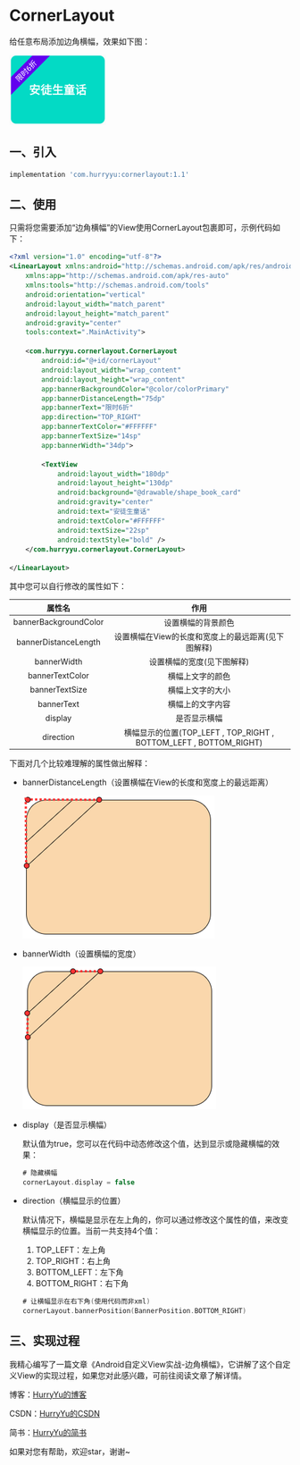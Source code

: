 # CornerLayout

给任意布局添加边角横幅，效果如下图：

![image-20200902154545916](./assets/image-20200902154545916.png)

## 一、引入

```groovy
implementation 'com.hurryyu:cornerlayout:1.1'
```

## 二、使用

只需将您需要添加“边角横幅”的View使用CornerLayout包裹即可，示例代码如下：

```xml
<?xml version="1.0" encoding="utf-8"?>
<LinearLayout xmlns:android="http://schemas.android.com/apk/res/android"
    xmlns:app="http://schemas.android.com/apk/res-auto"
    xmlns:tools="http://schemas.android.com/tools"
    android:orientation="vertical"
    android:layout_width="match_parent"
    android:layout_height="match_parent"
    android:gravity="center"
    tools:context=".MainActivity">

    <com.hurryyu.cornerlayout.CornerLayout
        android:id="@+id/cornerLayout"
        android:layout_width="wrap_content"
        android:layout_height="wrap_content"
        app:bannerBackgroundColor="@color/colorPrimary"
        app:bannerDistanceLength="75dp"
        app:bannerText="限时6折"
        app:direction="TOP_RIGHT"
        app:bannerTextColor="#FFFFFF"
        app:bannerTextSize="14sp"
        app:bannerWidth="34dp">

        <TextView
            android:layout_width="180dp"
            android:layout_height="130dp"
            android:background="@drawable/shape_book_card"
            android:gravity="center"
            android:text="安徒生童话"
            android:textColor="#FFFFFF"
            android:textSize="22sp"
            android:textStyle="bold" />
    </com.hurryyu.cornerlayout.CornerLayout>

</LinearLayout>
```

其中您可以自行修改的属性如下：

|        属性名         |                             作用                             |
| :-------------------: | :----------------------------------------------------------: |
| bannerBackgroundColor |                      设置横幅的背景颜色                      |
| bannerDistanceLength  |      设置横幅在View的长度和宽度上的最远距离(见下图解释)      |
|      bannerWidth      |                  设置横幅的宽度(见下图解释)                  |
|    bannerTextColor    |                       横幅上文字的颜色                       |
|    bannerTextSize     |                       横幅上文字的大小                       |
|      bannerText       |                       横幅上的文字内容                       |
|        display        |                         是否显示横幅                         |
|       direction       | 横幅显示的位置(TOP_LEFT , TOP_RIGHT , BOTTOM_LEFT , BOTTOM_RIGHT) |

下面对几个比较难理解的属性做出解释：

- bannerDistanceLength（设置横幅在View的长度和宽度上的最远距离）

  ![](./assets/image-20200904141659634.png)

- bannerWidth（设置横幅的宽度）

  ![](./assets/image-20200904144148587.png)

- display（是否显示横幅）

  默认值为true，您可以在代码中动态修改这个值，达到显示或隐藏横幅的效果：

  ```kotlin
  # 隐藏横幅
  cornerLayout.display = false
  ```

- direction（横幅显示的位置）

  默认情况下，横幅是显示在左上角的，你可以通过修改这个属性的值，来改变横幅显示的位置。当前一共支持4个值：

  1. TOP_LEFT：左上角
  2. TOP_RIGHT：右上角
  3. BOTTOM_LEFT：左下角
  4. BOTTOM_RIGHT：右下角

  ```kotlin
  # 让横幅显示在右下角(使用代码而非xml)
  cornerLayout.bannerPosition(BannerPosition.BOTTOM_RIGHT)
  ```

## 三、实现过程

我精心编写了一篇文章《Android自定义View实战-边角横幅》，它讲解了这个自定义View的实现过程，如果您对此感兴趣，可前往阅读文章了解详情。

博客：[HurryYu的博客](https://www.hurryyu.com/2020/09/04/Android%E8%87%AA%E5%AE%9A%E4%B9%89View%E5%AE%9E%E6%88%98-%E8%BE%B9%E8%A7%92%E6%A8%AA%E5%B9%85/)

CSDN：[HurryYu的CSDN](https://blog.csdn.net/cqbbyzh/article/details/108408490)

简书：[HurryYu的简书](https://www.jianshu.com/p/53989dc3b6cd)

如果对您有帮助，欢迎star，谢谢~